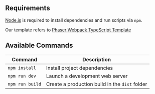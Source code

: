 ## Requirements

[Node.js](https://github.com/phaserjs/template-webpack-ts.git) is required to install dependencies and run scripts via `npm`.

Our template refers to [Phaser Webpack TypeScript Template](https://github.com/phaserjs/template-webpack-ts.git)

## Available Commands

| Command | Description |
|---------|-------------|
| `npm install` | Install project dependencies |
| `npm run dev` | Launch a development web server |
| `npm run build` | Create a production build in the `dist` folder |
